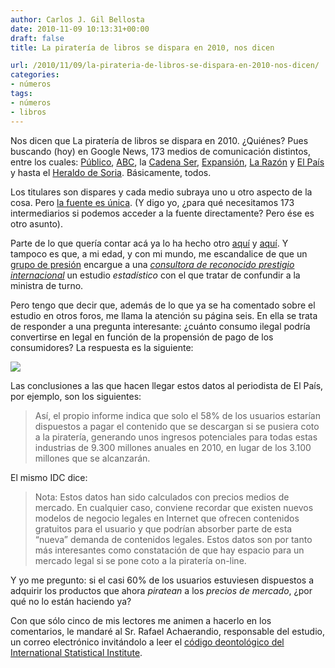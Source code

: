 ```yaml
---
author: Carlos J. Gil Bellosta
date: 2010-11-09 10:13:31+00:00
draft: false
title: La piratería de libros se dispara en 2010, nos dicen

url: /2010/11/09/la-pirateria-de-libros-se-dispara-en-2010-nos-dicen/
categories:
- números
tags:
- números
- libros
---
```


Nos dicen que La piratería de libros se dispara en 2010. ¿Quiénes? Pues buscando (hoy) en Google News, 173 medios de comunicación distintos, entre los cuales: [Público](http://www.publico.es/culturas/344884/la-pirateria-de-libros-se-dispara-en-2010), [ABC](http://www.abc.es/20101103/cultura/pirateria-201011031219.html), la [Cadena Ser](http://www.cadenaser.com/cultura/articulo/pirateria-bate-records-5200-millones-euros-primer-semestre-ano/csrcsrpor/20101103csrcsrcul_3/Tes), [Expansión](http://www.expansion.com/2010/11/03/entorno/1288819417.html?a=OR1661404fd7ccd0a0df330f1985719b8b6&t=1289092330), [La Razón](http://www.larazon.es/noticia/6565-las-descargas-ilegales-de-libros-se-disparan-en-seis-meses) y [El País](http://www.elpais.com/articulo/cultura/mercado/pirata/contenidos/veces/mayor/legal/elpepicul/20101104elpepicul_4/Tes) y hasta el [Heraldo de Soria](http://www.heraldodesoria.es/index.php/mod.noticias/mem.detalle/idnoticia.58866). Básicamente, todos.

Los titulares son dispares y cada medio subraya uno u otro aspecto de la cosa. Pero [la fuente es única](http://www.cedro.org/Files/Observatoriopirateriayhabitosconsumodigitales.pdf). (Y digo yo, ¿para qué necesitamos 173 intermediarios si podemos acceder a la fuente directamente? Pero ése es otro asunto).

Parte de lo que quería contar acá ya lo ha hecho otro [aquí](http://gallir.wordpress.com/2010/11/05/idc-la-coalicion-y-periodistas-o-como-darte-por-culo-con-las-estadisticas/) y [aquí](http://gallir.wordpress.com/2010/11/03/tabletas-y-la-falacia-narrativa-perfecta/). Y tampoco es que, a mi edad, y con mi mundo, me escandalice de que un [grupo de presión](http://es.wikipedia.org/wiki/La_Coalici%C3%B3n_de_Creadores_e_Industrias_de_Contenidos) encargue a una _[consultora de reconocido prestigio internacional](http://www.idcspain.com/)_ un estudio _estadístico_ con el que tratar de confundir a la ministra de turno.

Pero tengo que decir que, además de lo que ya se ha comentado sobre el estudio en otros foros, me llama la atención su página seis. En ella se trata de responder a una pregunta interesante: ¿cuánto consumo ilegal podría convertirse en legal en función de la propensión de pago de los consumidores? La respuesta es la siguiente:

![](/wp-uploads/2010/11/pirateria_libros_2010.png)

Las conclusiones a las que hacen llegar estos datos al periodista de El País, por ejemplo, son los siguientes:

>Así, el propio informe indica que solo el 58% de los usuarios estarían dispuestos a pagar el contenido que se descargan si se pusiera coto a la piratería, generando unos ingresos potenciales para todas estas industrias de 9.300 millones anuales en 2010, en lugar de los 3.100 millones que se alcanzarán.

El mismo IDC dice:

>Nota: Estos datos han sido calculados con precios medios de mercado. En cualquier caso, conviene recordar que existen nuevos modelos de negocio legales en Internet que ofrecen contenidos gratuitos para el usuario y que podrían absorber parte de esta “nueva” demanda de contenidos legales. Estos datos son por tanto más interesantes como constatación de que hay espacio para un mercado legal si se pone coto a la piratería on-line.

Y yo me pregunto: si el casi 60% de los usuarios estuviesen dispuestos a adquirir los productos que ahora _piratean_ a los _precios de mercado_, ¿por qué no lo están haciendo ya?

Con que sólo cinco de mis lectores me animen a hacerlo en los comentarios, le mandaré al Sr. Rafael Achaerandio, responsable del estudio, un correo electrónico invitándolo a leer el [código deontológico del International Statistical Institute](http://isi-web.org/about/declarationprofessionalethics-2010uk).
